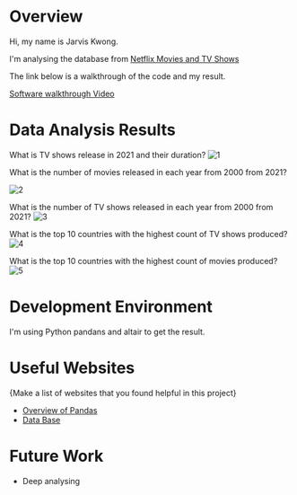 # Overview

Hi, my name is Jarvis Kwong. 

I'm analysing the database from [Netflix Movies and TV Shows](https://www.kaggle.com/datasets/shivamb/netflix-shows)

The link below is a walkthrough of the code and my result.

[Software walkthrough Video](http://youtube.link.goes.here)

# Data Analysis Results
What is TV shows release in 2021 and their duration?
![1](https://user-images.githubusercontent.com/97483860/226151932-7e9471f8-c32e-4d3f-bd84-b9cedb7a8830.png)

What is the number of movies released in each year from 2000 from 2021?

![2](https://user-images.githubusercontent.com/97483860/226152029-6f153429-bf0c-40c3-b5b4-3ead9f9c666c.png)

What is the number of TV shows released in each year from 2000 from 2021?
![3](https://user-images.githubusercontent.com/97483860/226152038-4d101078-f176-41c4-81e7-f2b6944648ac.png)

What is the top 10 countries with the highest count of TV shows produced?
![4](https://user-images.githubusercontent.com/97483860/226152047-ac4f594e-a825-41a8-be4d-209e2d08966d.png)

What is the top 10 countries with the highest count of movies produced?
![5](https://user-images.githubusercontent.com/97483860/226152054-8784a12f-8b37-46f1-a5d9-4884424a817b.png)


# Development Environment

I'm using Python pandans and altair to get the result.

# Useful Websites

{Make a list of websites that you found helpful in this project}
* [Overview of Pandas](https://pandas.pydata.org/docs/getting_started/overview.html)
* [Data Base](https://www.kaggle.com/)

# Future Work

* Deep analysing
